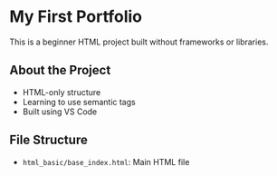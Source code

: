 # My First Portfolio

This is a beginner HTML project built without frameworks or libraries.

## About the Project

- HTML-only structure
- Learning to use semantic tags
- Built using VS Code

## File Structure

- `html_basic/base_index.html`: Main HTML file
